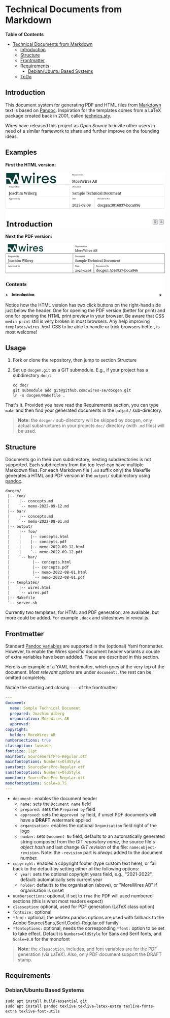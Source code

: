 Technical Documents from Markdown
=================================

<!-- markdown-toc start - Don't edit this section. Run M-x markdown-toc-refresh-toc -->
**Table of Contents**

- [Technical Documents from Markdown](#technical-documents-from-markdown)
    - [Introduction](#introduction)
    - [Structure](#structure)
    - [Frontmatter](#frontmatter)
    - [Requirements](#requirements)
        - [Debian/Ubuntu Based Systems](#debianubuntu-based-systems)
    - [ToDo](#todo)

<!-- markdown-toc end -->

Introduction
------------

This document system for generating PDF and HTML files from [Markdown][]
text is based on [Pandoc][].  Inspiration for the templates comes from a
LaTeX package created back in 2001, called [technics.sty][].

Wires have released this project as *Open Source* to invite other users
in need of a similar framework to share and further improve on the
founding ideas.

[Pandoc]:       https://pandoc.org/
[Markdown]:     https://daringfireball.net/projects/markdown/syntax
[technics.sty]: https://www.ctan.org/tex-archive/macros/latex/contrib/technics


Examples
--------

**First the HTML version:**

![](img/html.png)

**Next the PDF version:**

![](img/pdf.png)

Notice how the HTML version has two click buttons on the right-hand side
just below the header.  One for opening the PDF version (better for
print) and one for opening the HTML print preview in your browser.  Be
aware that CSS `media print` still is very broken in most browsers.  Any
help improving `templates/wires.html` CSS to be able to handle or trick
browsers better, is most welcome!


Usage
-----

 1. Fork or clone the repository, then jump to section Structure
 2. Set up `docgen.git` as a GIT submodule.  E.g., if your project has a
    subdirectory `doc/`:

	    cd doc/
		git submodule add git@github.com:wires-se/docgen.git
		ln -s docgen/Makefile .

That's it.  Provided you have read the Requirements section, you can
type `make` and then find your generated documents in the `output/`
sub-directory.

> **Note:** the `docgen/` sub-directory will be skipped by docgen, only
> actual substructures in your projects `doc/` directory (with `.md`
> files) will be used.


Structure
---------

Documents go in their own subdirectory, nesting subdirectories is not
supported.  Each subdirectory from the top level can have multiple
Markdown files.  For each Markdown file (`.md` suffix only) the Makefile
generates a HTML and PDF version in the `output/` subdirectory using
[pandoc](https://pandoc.org/).

    docgen/
     |-- foo/
     |    |-- concepts.md
     |    `-- memo-2022-09-12.md
     |-- bar/
     |    |-- concepts.md
     |    `-- memo-2022-08-01.md
     |-- output/
     |    |-- foo/
     |    |    |-- concepts.html
     |    |    |-- concepts.pdf
     |    |    |-- memo-2022-09-12.html
     |    |    `-- memo-2022-09-12.pdf
     |    `-- bar/
     |          |-- concepts.html
     |          |-- concepts.pdf
     |          |-- memo-2022-08-01.html
     |          `-- memo-2022-08-01.pdf
     |-- templates/
     |    |-- wires.html
     |    `-- wires.pdf
     |-- Makefile
     `-- server.sh

Currently two templates, for HTML and PDF generation, are available, but
more could be added.  For example `.docx` and slideshows in reveal.js.


Frontmatter
-----------

Standard [Pandoc variables](https://pandoc.org/MANUAL.html#variables)
are supported in the (optional) Yaml frontmatter.  However, to enable
the Wires specific document header variants a couple of extra variables
have been addded.  These are described in this section.

Here is an example of a YAML frontmatter, which goes at the very top of
the document.  *Most relevant options* are under `document:`, the rest
can be omitted completely.

Notice the starting and closing `---` of the frontmatter:

```yaml
---
document:
  name: Sample Technical Document
  prepared: Joachim Wiberg
  organisation: MoreWires AB
  approved:
copyright:
  holder: MoreWires AB
numbersections: true
classoption: twoside
fontsize: 11pt
mainfont: SourceSerifPro-Regular.otf
mainfontoptions: Numbers=OldStyle
sansfont: SourceSansPro-Regular.otf
sansfontoptions: Numbers=OldStyle
monofont: SourceCodePro-Regular.otf
monofontoptions: Scale=0.75
---
```

 * `document:` enables the document header
   * `name:` sets the `Document name` field
   * `prepared:` sets the `Prepared by` field
   * `approved:` sets the `Approved by` field, if unset PDF documents
     will have a **DRAFT** watermark applied
   * `organisation:` enables the optional `Organisation` field right of
     the logo
   * `number`: sets `Document No` field, defaults to an automatically
     generated string composed from the GIT *repository name*, the
     source file's *object hash* and last change *GIT revision* of
     the file: `name:object-revision`.  Note: the `-revision` part
	 is *always* added to the document number.
 * `copyright:` enables a copyright footer (type custom text here), or
   fall back to the default by setting either of the following options:
   * `year:` sets the optional copyright years field, e.g., "2021-2022",
     default: automatically sets current year
   * `holder`: defaults to the organisation (above), or "MoreWires AB"
     if organisation is unset
 * `numbersections`: optional, if set to `true` the PDF will used
   numbered sections (this is what most readers expect)
 * `classoption`: optional, used for PDF generation (LaTeX class option)
 * `fontsize:` optional
 * `*font:` optional, the xelatex pandoc options are used with fallback
   to the Adobe Source{Sans,Serif,Code}-Regular.otf family
 * `*fontoptions:` optional, needs the corresponding `*font:` option to
   be set to take effect.  Default is `Numbers=OldStyle` for Sans and
   Serif fonts, and `Scale=0.0` for the monofont

> **Note:** the `classoption`, includes, and font variables are for the
> PDF generation (via LaTeX).  Also, only PDF document support the DRAFT
> stamp.


Requirements
------------

### Debian/Ubuntu Based Systems

    sudo apt install build-essential git
    sudo apt install pandoc texlive texlive-latex-extra texlive-fonts-extra texlive-font-utils

